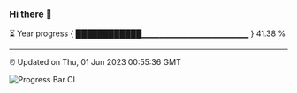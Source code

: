 ### Hi there 👋

⏳ Year progress { ████████████▁▁▁▁▁▁▁▁▁▁▁▁▁▁▁▁▁▁ } 41.38 %

---

⏰ Updated on Thu, 01 Jun 2023 00:55:36 GMT

![Progress Bar CI](https://github.com/Shyam-Makwana/GitHub-Actions-Demo/workflows/Progress%20Bar%20CI/badge.svg)
